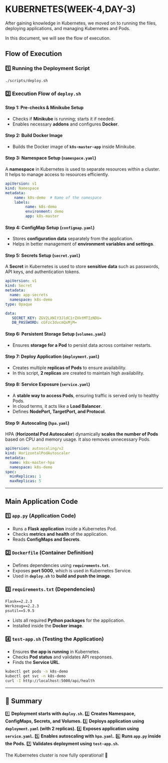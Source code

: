 # KUBERNETES(WEEK-4,DAY-3)

After gaining knowledge in Kubernetes, we moved on to running the files, deploying applications, and managing Kubernetes and Pods.

In this document, we will see the flow of execution.

## **Flow of Execution**

### **1️⃣ Running the Deployment Script**
```sh
./scripts/deploy.sh
```

### **2️⃣ Execution Flow of `deploy.sh`**

#### **Step 1: Pre-checks & Minikube Setup**
- Checks if **Minikube** is running; starts it if needed.
- Enables necessary **addons** and configures **Docker**.

#### **Step 2: Build Docker Image**
- Builds the Docker image of **`k8s-master-app`** inside Minikube.

#### **Step 3: Namespace Setup (`namespace.yaml`)**
A **namespace** in Kubernetes is used to separate resources within a cluster. It helps to manage access to resources efficiently.

```yaml
apiVersion: v1
kind: Namespace
metadata:
    name: k8s-demo  # Name of the namespace
    labels:
         name: k8s-demo
         environment: demo
         app: k8s-master
```

#### **Step 4: ConfigMap Setup (`configmap.yaml`)**
- Stores **configuration data** separately from the application.
- Helps in better management of **environment variables and settings**.

#### **Step 5: Secrets Setup (`secret.yaml`)**
A **Secret** in Kubernetes is used to store **sensitive data** such as passwords, API keys, and authentication tokens.

```yaml
apiVersion: v1
kind: Secret
metadata:
  name: app-secrets
  namespace: k8s-demo
type: Opaque

data:
   SECRET_KEY: ZGV2LXNlY3JldC1rZXktMTIzNDU=
   DB_PASSWORD: cGFzc3dvcmQxMjM=
```

#### **Step 6: Persistent Storage Setup (`volumes.yaml`)**
- Ensures **storage for a Pod** to persist data across container restarts.

#### **Step 7: Deploy Application (`deployment.yaml`)**
- Creates multiple **replicas of Pods** to ensure availability.
- In this script, **2 replicas** are created to maintain high availability.

#### **Step 8: Service Exposure (`service.yaml`)**
- A **stable way to access Pods**, ensuring traffic is served only to healthy Pods.
- In cloud terms, it acts like a **Load Balancer**.
- Defines **NodePort, TargetPort, and Protocol**.

#### **Step 9: Autoscaling (`hpa.yaml`)**
HPA (**Horizontal Pod Autoscaler**) dynamically **scales the number of Pods** based on CPU and memory usage. It also removes unnecessary Pods.

```yaml
apiVersion: autoscaling/v2
kind: HorizontalPodAutoscaler
metadata:
  name: k8s-master-hpa
  namespace: k8s-demo
spec:
  minReplicas: 1
  maxReplicas: 5
```

---

## **Main Application Code**

### **1️⃣ `app.py` (Application Code)**
- Runs a **Flask application** inside a Kubernetes Pod.
- Checks **metrics and health** of the application.
- Reads **ConfigMaps and Secrets**.

### **2️⃣ `Dockerfile` (Container Definition)**
- Defines dependencies using **`requirements.txt`**.
- Exposes **port 5000**, which is used in Kubernetes Service.
- Used in **`deploy.sh`** to **build and push the image**.

### **3️⃣ `requirements.txt` (Dependencies)**
```txt
Flask==2.2.3
Werkzeug==2.2.3
psutil==5.9.5
```
- Lists all required **Python packages** for the application.
- Installed inside the **Docker image**.

### **4️⃣ `test-app.sh` (Testing the Application)**
- Ensures **the app is running** in Kubernetes.
- Checks **Pod status** and validates API responses.
- Finds the **Service URL**.

```sh
kubectl get pods -n k8s-demo
kubectl get svc -n k8s-demo
curl -I http://localhost:5000/api/health
```

---

## **📌 Summary**
1️⃣ **Deployment starts with `deploy.sh`.**
2️⃣ **Creates Namespace, ConfigMaps, Secrets, and Volumes.**
3️⃣ **Deploys application using `deployment.yaml` (with 2 replicas).**
4️⃣ **Exposes application using `service.yaml`.**
5️⃣ **Enables autoscaling with `hpa.yaml`.**
6️⃣ **Runs `app.py` inside the Pods.**
7️⃣ **Validates deployment using `test-app.sh`.**

The Kubernetes cluster is now fully operational! 🚀
